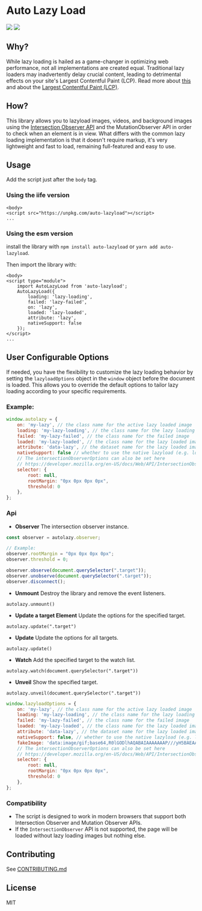 # Auto Lazy Load
[![](https://img.shields.io/npm/v/auto-lazyload.svg?label=npm%20version)](https://www.npmjs.com/package/auto-lazyload)
[![](https://img.shields.io/npm/l/auto-lazyload)](https://github.com/erikyo/auto-lazyload?tab=GPL-3.0-1-ov-file#readme)

## Why?
While lazy loading is hailed as a game-changer in optimizing web performance, not all implementations are created equal.
Traditional lazy loaders may inadvertently delay crucial content, leading to detrimental effects on your site's Largest Contentful Paint (LCP).
Read more about [this](https://web.dev/articles/lazy-loading-images) and about the [Largest Contentful Paint (LCP)](https://web.dev/lcp/).

## How?
This library allows you to lazyload images, videos,
and background images using the [Intersection Observer API](https://developer.mozilla.org/en-US/docs/Web/API/Intersection_Observer_API) and the MutationObserver API in order to check when an element is in view.
What differs with the common lazy loading implementation is that it doesn't require markup, it's very lightweight and fast to load, remaining full-featured and easy to use.

## Usage
Add the script just after the `body` tag.

### Using the iife version
```
<body>
<script src="https://unpkg.com/auto-lazyload"></script>
...
```

### Using the esm version
install the library with `npm install auto-lazyload` or `yarn add auto-lazyload`.

Then import the library with:
```
<body>
<script type="module">
    import AutoLazyLoad from 'auto-lazyload';
    AutoLazyLoad({
        loading: 'lazy-loading',
        failed: 'lazy-failed',
        on: 'lazy',
        loaded: 'lazy-loaded',
        attribute: 'lazy',
        nativeSupport: false
    });
</script>
...
```

## User Configurable Options

If needed, you have the flexibility to customize the lazy loading behavior by setting the `lazyloadOptions` object in the `window` object before the document is loaded. This allows you to override the default options to tailor lazy loading according to your specific requirements.

### Example:

```javascript
window.autolazy = {
    on: 'my-lazy', // the class name for the active lazy loaded image
    loading: 'my-lazy-loading', // the class name for the lazy loading image
    failed: 'my-lazy-failed', // the class name for the failed image
    loaded: 'my-lazy-loaded', // the class name for the lazy loaded image
    attribute: 'data-lazy', // the dataset name for the lazy loaded image (used internally but configurable)
    nativeSupport: false // whether to use the native lazyload (e.g. loading="lazy") or not
    // The intersectionObserverOptions can also be set here
    // https://developer.mozilla.org/en-US/docs/Web/API/IntersectionObserver#instance_properties
    selector: {
        root: null,
        rootMargin: "0px 0px 0px 0px",
        threshold: 0
    },
};
```

### Api

- **Observer**
The intersection observer instance.

```js
const observer = autolazy.observer;

// Example:
observer.rootMargin = "0px 0px 0px 0px";
observer.threshold = 0;

observer.observe(document.querySelector(".target"));
observer.unobserve(document.querySelector(".target"));
observer.disconnect();
```

- **Unmount**
Destroy the library and remove the event listeners.

`autolazy.unmount()`

- **Update a target Element**
Update the options for the specified target.

`autolazy.update(".target")`

- **Update**
Update the options for all targets.

`autolazy.update()`


- **Watch**
Add the specified target to the watch list.

`autolazy.watch(document.querySelector(".target"))`

- **Unveil**
  Show the specified target.

`autolazy.unveil(document.querySelector(".target"))`


```javascript
window.lazyloadOptions = {
    on: 'my-lazy', // the class name for the active lazy loaded image
    loading: 'my-lazy-loading', // the class name for the lazy loading image
    failed: 'my-lazy-failed', // the class name for the failed image
    loaded: 'my-lazy-loaded', // the class name for the lazy loaded image
    attribute: 'data-lazy', // the dataset name for the lazy loaded image (used internally but configurable)
    nativeSupport: false, // whether to use the native lazyload (e.g. loading="lazy") or not
    fakeImage: 'data:image/gif;base64,R0lGODlhAQABAIAAAAAAAP///yH5BAEAAAAALAAAAAABAAEAAAIBRAA7', // the fake image url
    // The intersectionObserverOptions can also be set here
    // https://developer.mozilla.org/en-US/docs/Web/API/IntersectionObserver#instance_properties
    selector: {
        root: null,
        rootMargin: "0px 0px 0px 0px",
        threshold: 0
    },
};
```

### Compatibility

- The script is designed to work in modern browsers that support both Intersection Observer and Mutation Observer APIs.
- If the `IntersectionObserver` API is not supported, the page will be loaded without lazy loading images but nothing else.

## Contributing
See [CONTRIBUTING.md](CONTRIBUTING.md)

## License
MIT
